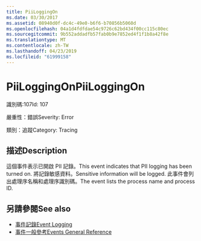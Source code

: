 ```yaml
---
title: PiiLoggingOn
ms.date: 03/30/2017
ms.assetid: 08940d0f-dc4c-49e0-b6f6-b70856b5060d
ms.openlocfilehash: 04a1d4fdfdae54c9726c62bd434f00cc115c80ec
ms.sourcegitcommit: 9b552addadfb57fab0b9e7852ed4f1f1b8a42f8e
ms.translationtype: MT
ms.contentlocale: zh-TW
ms.lasthandoff: 04/23/2019
ms.locfileid: "61999158"
---
```

# <a name="piiloggingon"></a><span data-ttu-id="c3a2f-102">PiiLoggingOn</span><span class="sxs-lookup"><span data-stu-id="c3a2f-102">PiiLoggingOn</span></span>
<span data-ttu-id="c3a2f-103">識別碼:107</span><span class="sxs-lookup"><span data-stu-id="c3a2f-103">Id: 107</span></span>  
  
 <span data-ttu-id="c3a2f-104">嚴重性：錯誤</span><span class="sxs-lookup"><span data-stu-id="c3a2f-104">Severity: Error</span></span>  
  
 <span data-ttu-id="c3a2f-105">類別：追蹤</span><span class="sxs-lookup"><span data-stu-id="c3a2f-105">Category: Tracing</span></span>  
  
## <a name="description"></a><span data-ttu-id="c3a2f-106">描述</span><span class="sxs-lookup"><span data-stu-id="c3a2f-106">Description</span></span>  
 <span data-ttu-id="c3a2f-107">這個事件表示已開啟 PII 記錄。</span><span class="sxs-lookup"><span data-stu-id="c3a2f-107">This event indicates that PII logging has been turned on.</span></span> <span data-ttu-id="c3a2f-108">將記錄敏感資料。</span><span class="sxs-lookup"><span data-stu-id="c3a2f-108">Sensitive information will be logged.</span></span> <span data-ttu-id="c3a2f-109">此事件會列出處理序名稱和處理序識別碼。</span><span class="sxs-lookup"><span data-stu-id="c3a2f-109">The event lists the process name and process ID.</span></span>  
  
## <a name="see-also"></a><span data-ttu-id="c3a2f-110">另請參閱</span><span class="sxs-lookup"><span data-stu-id="c3a2f-110">See also</span></span>

- [<span data-ttu-id="c3a2f-111">事件記錄</span><span class="sxs-lookup"><span data-stu-id="c3a2f-111">Event Logging</span></span>](../../../../../docs/framework/wcf/diagnostics/event-logging/index.md)
- [<span data-ttu-id="c3a2f-112">事件一般參考</span><span class="sxs-lookup"><span data-stu-id="c3a2f-112">Events General Reference</span></span>](../../../../../docs/framework/wcf/diagnostics/event-logging/events-general-reference.md)
